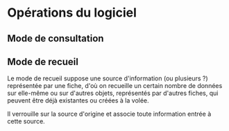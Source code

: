 # Opérations du logiciel

## Mode de consultation


## Mode de recueil 

Le mode de recueil suppose une source d'information (ou plusieurs ?) représentée par une fiche, d'où on recueille un certain nombre de données sur elle-même ou sur d'autres objets, représentés par d'autres fiches, qui peuvent être déjà existantes ou créées à la volée.

Il verrouille sur la source d'origine et associe toute information entrée à cette source.
